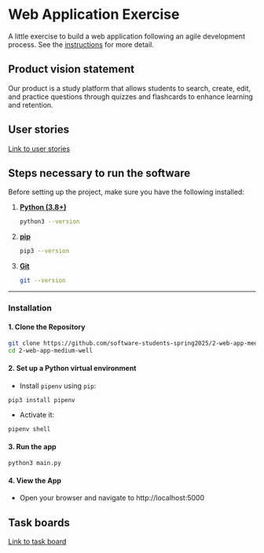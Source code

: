 # Web Application Exercise

A little exercise to build a web application following an agile development process. See the [instructions](instructions.md) for more detail.

## Product vision statement

Our product is a study platform that allows students to search, create, edit, and practice questions through quizzes and flashcards to enhance learning and retention.

## User stories

[Link to user stories](https://github.com/software-students-spring2025/2-web-app-medium-well/issues) 

## Steps necessary to run the software
Before setting up the project, make sure you have the following installed:

1. [**Python (3.8+)**](https://www.python.org/downloads/)
   ```sh
   python3 --version
   ```
2. [**pip**](https://pip.pypa.io/en/stable/)
   ```sh
   pip3 --version
   ```
3. [**Git**](https://git-scm.com/)
   ```sh
   git --version
   ```
---

### **Installation**

#### **1. Clone the Repository**

```sh
git clone https://github.com/software-students-spring2025/2-web-app-medium-well.git
cd 2-web-app-medium-well
```
#### **2. Set up a Python virtual environment**
- Install `pipenv` using `pip`:
```
pip3 install pipenv
```

- Activate it:

```
pipenv shell
```
#### **3. Run the app**
```
python3 main.py
```
#### **4. View the App**
- Open your browser and navigate to http://localhost:5000


## Task boards

[Link to task board](https://github.com/orgs/software-students-spring2025/projects/115)
